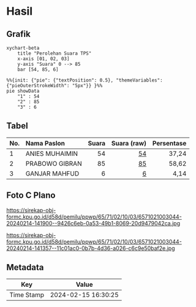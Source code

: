 # Hasil

## Grafik

```mermaid
xychart-beta
    title "Perolehan Suara TPS"
    x-axis [01, 02, 03]
    y-axis "Suara" 0 --> 85
    bar [54, 85, 6]
```

```mermaid
%%{init: {"pie": {"textPosition": 0.5}, "themeVariables": {"pieOuterStrokeWidth": "5px"}} }%%
pie showData
    "1" : 54
    "2" : 85
    "3" : 6
```

## Tabel

| No. | Nama Paslon    | Suara | Suara (raw) | Persentase |
|:--- |:-------------- | -----:| -----------:| ----------:|
| 1   | ANIES MUHAIMIN | 54    | [54][p-1]   | 37,24      |
| 2   | PRABOWO GIBRAN | 85    | [85][p-2]   | 58,62      |
| 3   | GANJAR MAHFUD  | 6     | [6][p-3]    | 4,14       |


[p-1]: https://github.com/gigit-pemilu/pemilu-2024-65-kalimantan-utara/blob/main/pilpres/hitung-suara/sub/65-kalimantan-utara/sub/71-kota-tarakan/sub/02-tarakan-tengah/sub/1003-sebengkok/sub/044-tps/sub/paslon-1.txt
[p-2]: https://github.com/gigit-pemilu/pemilu-2024-65-kalimantan-utara/blob/main/pilpres/hitung-suara/sub/65-kalimantan-utara/sub/71-kota-tarakan/sub/02-tarakan-tengah/sub/1003-sebengkok/sub/044-tps/sub/paslon-2.txt
[p-3]: https://github.com/gigit-pemilu/pemilu-2024-65-kalimantan-utara/blob/main/pilpres/hitung-suara/sub/65-kalimantan-utara/sub/71-kota-tarakan/sub/02-tarakan-tengah/sub/1003-sebengkok/sub/044-tps/sub/paslon-3.txt

## Foto C Plano

https://sirekap-obj-formc.kpu.go.id/d58d/pemilu/ppwp/65/71/02/10/03/6571021003044-20240214-141900--9426c6eb-0a53-49b1-8069-20d9479042ca.jpg

https://sirekap-obj-formc.kpu.go.id/d58d/pemilu/ppwp/65/71/02/10/03/6571021003044-20240214-141357--11c01ac0-0b7b-4d36-a026-c6c9e50baf2e.jpg


## Metadata

| Key        | Value               |
| ---------- | ------------------- |
| Time Stamp | 2024-02-15 16:30:25 |



